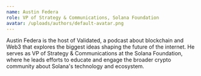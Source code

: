 ```yaml
---
name: Austin Federa
role: VP of Strategy & Communications, Solana Foundation
avatar: /uploads/authors/default-avatar.png
---
```


Austin Federa is the host of Validated, a podcast about blockchain and Web3 that explores the biggest ideas shaping the future of the internet. He serves as VP of Strategy & Communications at the Solana Foundation, where he leads efforts to educate and engage the broader crypto community about Solana's technology and ecosystem.
